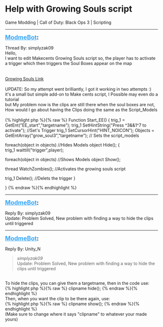 # Help with Growing Souls script
Game Modding | Call of Duty: Black Ops 3 | Scripting

---
<strong style="font-size: 1.4em;"><span style="text-decoration: underline;text-decoration-color: #34a7f9;"><span style="color:#34a7f9;">ModmeBot</span></span>:</strong>

<p>Thread By: simplyzak09<br />Hello,<br />        I want to edit Makecents Growing Souls script so, the player has to activate a trigger which then triggers the Soul Boxes appear on the map<br /> <br /> <br /><a href="https://ugx-mods.com/forum/index.php/topic,14175.0.html">Growing Souls Link</a><br /> <br /> UPDATE: So my attempt went brilliantly, I got it working in two attempts :) it&#39;s a small but simple add-on to Make cents script, I Possible may even do a tutorial <br />but My problem now is the clips are still there when the soul boxes are not, How would I go about having the Clips doing the same as the Script_Models <br /> <br />{% highlight php %}{% raw %}
Function Start_EE()
{
 trig_1 = GetEnt("EE_start","targetname");
 trig_1 SetHintString("Press ^3&amp;&amp;1^7 to activate");  //Set&#39;s Trigger
 trig_1 SetCursorHint("HINT_NOICON");
 Objects = GetEntArray("grow_soul3","targetname");  // Sets the script_models
 
 foreach(object in objects)   //Hides Models
	object Hide();
{	
 trig_1 waittill("trigger",player);
 
 foreach(object in objects) //Shows Models
  object Show();
  
 thread WatchZombies();  //Activates the growing souls script
 
 trig_1 Delete();  //Delets the trigger
 }
 
 }
{% endraw %}{% endhighlight %}
</p>

---
<strong style="font-size: 1.4em;"><span style="text-decoration: underline;text-decoration-color: #34a7f9;"><span style="color:#34a7f9;">ModmeBot</span></span>:</strong>

<p>Reply By: simplyzak09<br />Update: Problem Solved, New problem with finding a way to hide the clips until triggered</p>

---
<strong style="font-size: 1.4em;"><span style="text-decoration: underline;text-decoration-color: #34a7f9;"><span style="color:#34a7f9;">ModmeBot</span></span>:</strong>

<p>Reply By: Unity_N<br /><blockquote><em>simplyzak09</em><br />Update: Problem Solved, New problem with finding a way to hide the clips until triggered </blockquote><br /> To hide the clips, you can give them a targetname, then in the code use:<br />{% highlight php %}{% raw %}
clipname hide();
{% endraw %}{% endhighlight %}
 <br />Then, when you want the clip to be there again, use:<br />{% highlight php %}{% raw %}
clipname show();
{% endraw %}{% endhighlight %}
 <br />(Make sure to change where it says &quot;clipname&quot; to whatever your made yours)</p>
